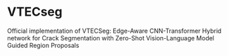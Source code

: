 # VTECseg
Official implementation of VTECSeg: Edge-Aware CNN-Transformer Hybrid network for Crack Segmentation with Zero-Shot Vision-Language Model Guided Region Proposals
